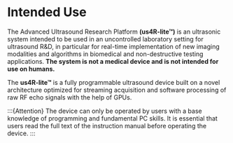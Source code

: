 # Intended Use

The Advanced Ultrasound Research Platform **(us4R-lite™)** is an ultrasonic
system intended to be used in an uncontrolled laboratory setting for
ultrasound R&D, in particular for real-time implementation of new
imaging modalities and algorithms in biomedical and non-destructive
testing applications. **The system is not a medical device and is not
intended for use on humans.**

The **us4R-lite™** is a fully programmable ultrasound device built on a novel
architecture optimized for streaming acquisition and software processing
of raw RF echo signals with the help of GPUs.

:::{Attention}
The device can only be operated by users with a base knowledge of programming and fundamental PC skills. It is essential that users read the full text of the instruction manual before operating the device.
:::

